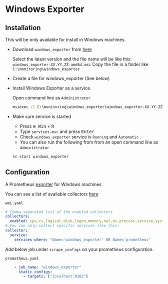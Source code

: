 # Windows Exporter

## Installation

This will be only available for install in Windows machines.

- Download `windows_exporter` from [here](https://github.com/prometheus-community/windows_exporter/releases)

  Select the latest version and the file name will be like this: `windows_exporter-XX.YY.ZZ-amd64.msi`
  Copy the file in a folder like `C:\monitoring\windows_exporter`

- Create a file for windows_exporter (See below)

- Install Windows Exporter as a service

  Open command line as `Administrator`

  ```bat
  msiexec /i C:\monitoring\windows_exporter\windows_exporter-XX.YY.ZZ-amd64.msi EXTRA_FLAGS="--config.file=C:\monitoring\windows_exporter\wmi.yaml"
  ```

- Make sure service is started

  - Press <kbd>⊞ Win</kbd> + <kbd>R</kbd>
  - Type `services.msc` and press <kbd>Enter</kbd>
  - Check `windows_exporter` service is `Running` and `Automatic`
  - You can also run the following from from an open command line as `Administrator`

  ```bat
  sc start windows_exporter
  ```

## Configuration

A Prometheus [exporter](https://github.com/prometheus-community/windows_exporter) for Windows machines.

You can see a list of available collectors [here](https://github.com/prometheus-community/windows_exporter#collectors)


`wmi.yaml`

```yaml
# Comma separated list of the enabled collectors
collectors:
  enabled: cpu,cs,logical_disk,logon,memory,net,os,process,service,system,tcp,thermalzone
# You can only collect specific services like this:
collector:
  service:
    services-where: "Name='windows_exporter' OR Name='prometheus"
```

Add below job under `scrape_configs` on your prometheus configuration.

`prometheus.yaml`

```yaml
    - job_name: "windows_exporter"
      static_configs:
        - targets: ["localhost:9182"]
```
